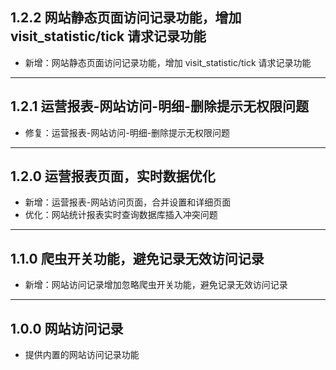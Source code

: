 ## 1.2.2 网站静态页面访问记录功能，增加 visit_statistic/tick 请求记录功能

- 新增：网站静态页面访问记录功能，增加 visit_statistic/tick 请求记录功能

---

## 1.2.1 运营报表-网站访问-明细-删除提示无权限问题

- 修复：运营报表-网站访问-明细-删除提示无权限问题

---

## 1.2.0 运营报表页面，实时数据优化

- 新增：运营报表-网站访问页面，合并设置和详细页面
- 优化：网站统计报表实时查询数据库插入冲突问题

---

## 1.1.0 爬虫开关功能，避免记录无效访问记录

- 新增：网站访问记录增加忽略爬虫开关功能，避免记录无效访问记录

---

## 1.0.0 网站访问记录

- 提供内置的网站访问记录功能
